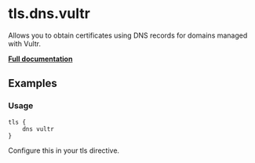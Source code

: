# tls.dns.vultr

Allows you to obtain certificates using DNS records for domains managed with Vultr.

**[Full documentation](https://github.com/caddyserver/dnsproviders/blob/master/README.md)**

## Examples

### Usage

``` caddyfile
tls {
    dns vultr
}
```

Configure this in your tls directive.
